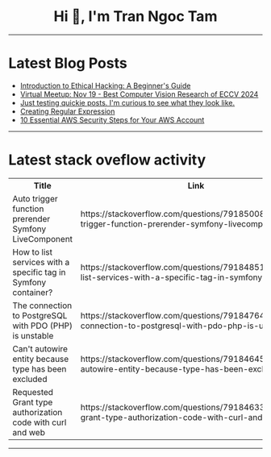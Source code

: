 <h1 align="center">Hi 👋, I'm Tran Ngoc Tam</h1>

---

# Latest Blog Posts 
<!-- BLOG-POST-LIST:START -->
- [Introduction to Ethical Hacking: A Beginner&#39;s Guide](https://dev.to/trixsec/introduction-to-ethical-hacking-a-beginners-guide-4p9c)
- [Virtual Meetup: Nov 19 - Best Computer Vision Research of ECCV 2024](https://dev.to/voxel51/virtual-meetup-nov-19-best-computer-vision-research-of-eccv-2024-4ac4)
- [Just testing quickie posts. I&#39;m curious to see what they look like.](https://dev.to/kurealnum/just-testing-quickie-posts-im-curious-to-see-what-they-look-like-1e26)
- [Creating Regular Expression](https://dev.to/_akira19/creating-regular-expression-33ep)
- [10 Essential AWS Security Steps for Your AWS Account](https://dev.to/aws-builders/10-essential-aws-security-steps-for-your-aws-account-2kac)
<!-- BLOG-POST-LIST:END -->

---

# Latest stack oveflow activity
<table>
  <tr><th>Title</th><th>Link</th></tr>
  <!-- STACKOVERFLOW:START --><tr><td>Auto trigger function prerender Symfony LiveComponent</td><td>https://stackoverflow.com/questions/79185008/auto-trigger-function-prerender-symfony-livecomponent</td></tr><tr><td>How to list services with a specific tag in Symfony container?</td><td>https://stackoverflow.com/questions/79184851/how-to-list-services-with-a-specific-tag-in-symfony-container</td></tr><tr><td>The connection to PostgreSQL with PDO &lpar;PHP&rpar; is unstable</td><td>https://stackoverflow.com/questions/79184764/the-connection-to-postgresql-with-pdo-php-is-unstable</td></tr><tr><td>Can&#39;t autowire entity because type has been excluded</td><td>https://stackoverflow.com/questions/79184645/cant-autowire-entity-because-type-has-been-excluded</td></tr><tr><td>Requested Grant type authorization code with curl and web</td><td>https://stackoverflow.com/questions/79184633/requested-grant-type-authorization-code-with-curl-and-web</td></tr><!-- STACKOVERFLOW:END -->
</table>

---


